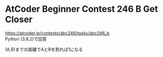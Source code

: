 # AtCoder Beginner Contest 246 B Get Closer  
https://atcoder.jp/contests/abc246/tasks/abc246_b  
Python (3.8.2)で回答  

(A,B)までの距離でAとBを割れば1になる
